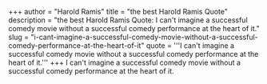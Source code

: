 +++
author = "Harold Ramis"
title = "the best Harold Ramis Quote"
description = "the best Harold Ramis Quote: I can't imagine a successful comedy movie without a successful comedy performance at the heart of it."
slug = "i-cant-imagine-a-successful-comedy-movie-without-a-successful-comedy-performance-at-the-heart-of-it"
quote = '''I can't imagine a successful comedy movie without a successful comedy performance at the heart of it.'''
+++
I can't imagine a successful comedy movie without a successful comedy performance at the heart of it.
